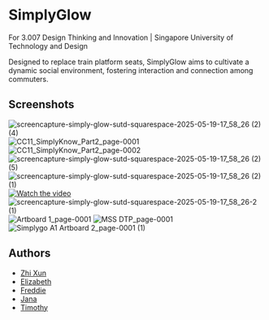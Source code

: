 
# SimplyGlow

For 3.007 Design Thinking and Innovation | Singapore University of Technology and Design

Designed to replace train platform seats, SimplyGlow aims to cultivate a dynamic social environment, fostering interaction and connection among commuters.


## Screenshots
![screencapture-simply-glow-sutd-squarespace-2025-05-19-17_58_26 (2) (4)](https://github.com/user-attachments/assets/825f0744-fff2-4ec4-b60c-6ac17a80131a)
![CC11_SimplyKnow_Part2_page-0001](https://github.com/user-attachments/assets/06f25ad7-bd02-4752-ace7-99c52dc97229)
![CC11_SimplyKnow_Part2_page-0002](https://github.com/user-attachments/assets/1a2bca3e-84d8-48cc-974c-5716195767cb)
![screencapture-simply-glow-sutd-squarespace-2025-05-19-17_58_26 (2) (5)](https://github.com/user-attachments/assets/0e923090-01f6-47b5-829b-b1137f2a7bae)
![screencapture-simply-glow-sutd-squarespace-2025-05-19-17_58_26 (2) (1)](https://github.com/user-attachments/assets/45cb838c-3924-44df-a189-0431eaf79962)
[![Watch the video](https://github.com/user-attachments/assets/3f3a3c00-6073-4c70-abd0-7155ef0d7eec)](https://www.youtube.com/watch?v=9Ih2bC1vGgU)
![screencapture-simply-glow-sutd-squarespace-2025-05-19-17_58_26-2 (1)](https://github.com/user-attachments/assets/e533067f-3d46-4650-a434-295d6974c21b)
![Artboard 1_page-0001](https://github.com/user-attachments/assets/edf9c4ba-0977-48ca-bf53-5a26f82fcf6e)
![MSS DTP_page-0001](https://github.com/user-attachments/assets/0971b82f-7484-47dc-8583-d50fea3e332e)
![Simplygo A1 Artboard 2_page-0001 (1)](https://github.com/user-attachments/assets/dcf20258-fd59-41d2-aaec-90dcdc9253b6)


## Authors

- [Zhi Xun](https://github.com/zed-ex)
- [Elizabeth](https://github.com/ELIBERP)
- [Freddie](https://github.com/FredSterz)
- [Jana](https://github.com/janaleong)
- [Timothy](https://github.com/lolkabash)


